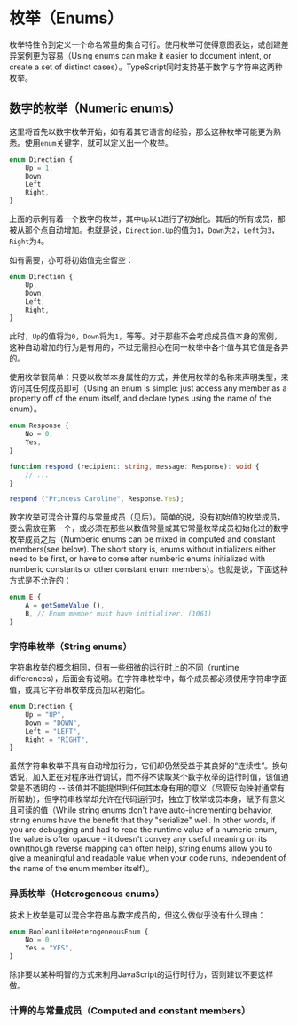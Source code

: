 # 枚举（Enums）

枚举特性令到定义一个命名常量的集合可行。使用枚举可使得意图表达，或创建差异案例更为容易（Using enums can make it easier to document intent, or create a set of distinct cases）。TypeScript同时支持基于数字与字符串这两种枚举。

## 数字的枚举（Numeric enums）

这里将首先以数字枚举开始，如有着其它语言的经验，那么这种枚举可能更为熟悉。使用`enum`关键字，就可以定义出一个枚举。

```typescript
enum Direction {
    Up = 1,
    Down,
    Left,
    Right,
}
```

上面的示例有着一个数字的枚举，其中`Up`以`1`进行了初始化。其后的所有成员，都被从那个点自动增加。也就是说，`Direction.Up`的值为`1`，`Down`为`2`，`Left`为`3`，`Right`为`4`。

如有需要，亦可将初始值完全留空：

```typescript
enum Direction {
    Up,
    Down,
    Left,
    Right,
}
```

此时，`Up`的值将为`0`，`Down`将为`1`，等等。对于那些不会考虑成员值本身的案例，这种自动增加的行为是有用的，不过无需担心在同一枚举中各个值与其它值是各异的。

使用枚举很简单：只要以枚举本身属性的方式，并使用枚举的名称来声明类型，来访问其任何成员即可（Using an enum is simple: just access any member as a property off of the enum itself, and declare types using the name of the enum）。

```typescript
enum Response {
    No = 0,
    Yes,
}

function respond (recipient: string, message: Response): void {
    // ...
}

respond ("Princess Caroline", Response.Yes);
```

数字枚举可混合计算的与常量成员（见后）。简单的说，没有初始值的枚举成员，要么需放在第一个，或必须在那些以数值常量或其它常量枚举成员初始化过的数字枚举成员之后（Numberic enums can be mixed in computed and constant members(see below). The short story is, enums without initializers either need to be first, or have to come after numberic enums initialized with numberic constants or other constant enum members）。也就是说，下面这种方式是不允许的：

```typescript
enum E {
    A = getSomeValue (),
    B, // Enum member must have initializer. (1061)
}
```

### 字符串枚举（String enums）

字符串枚举的概念相同，但有一些细微的运行时上的不同（runtime differences），后面会有说明。在字符串枚举中，每个成员都必须使用字符串字面值，或其它字符串枚举成员加以初始化。

```typescript
enum Direction {
    Up = "UP",
    Down = "DOWN",
    Left = "LEFT",
    Right = "RIGHT",
}
```

虽然字符串枚举不具有自动增加行为，它们却仍然受益于其良好的“连续性”。换句话说，加入正在对程序进行调试，而不得不读取某个数字枚举的运行时值，该值通常是不透明的 -- 该值并不能提供到任何其本身有用的意义（尽管反向映射通常有所帮助），但字符串枚举却允许在代码运行时，独立于枚举成员本身，赋予有意义且可读的值（While string enums don't have auto-incrementing behavior, string enums have the benefit that they "serialize" well. In other words, if you are debugging and had to read the runtime value of a numeric enum, the value is ofter opaque - it doesn't convey any useful meaning on its own(though reverse mapping can often help), string enums allow you to give a meaningful and readable value when your code runs, independent of the name of the enum member itself）。

### 异质枚举（Heterogeneous enums）

技术上枚举是可以混合字符串与数字成员的，但这么做似乎没有什么理由：

```typescript
enum BooleanLikeHeterogeneousEnum {
    No = 0,
    Yes = "YES",
}
```

除非要以某种明智的方式来利用JavaScript的运行时行为，否则建议不要这样做。

### 计算的与常量成员（Computed and constant members）


